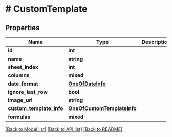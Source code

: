 # # CustomTemplate

## Properties

Name | Type | Description | Notes
------------ | ------------- | ------------- | -------------
**id** | **int** |  | [optional]
**name** | **string** |  | [optional]
**sheet_index** | **int** |  | [optional]
**columns** | **mixed** |  | [optional]
**date_format** | [**OneOfDateInfo**](OneOfDateInfo.md) |  | [optional]
**ignore_last_row** | **bool** |  | [optional]
**image_url** | **string** |  | [optional]
**custom_template_info** | [**OneOfCustomTemplateInfo**](OneOfCustomTemplateInfo.md) |  | [optional]
**formulas** | **mixed** |  | [optional]

[[Back to Model list]](../../README.md#models) [[Back to API list]](../../README.md#endpoints) [[Back to README]](../../README.md)
